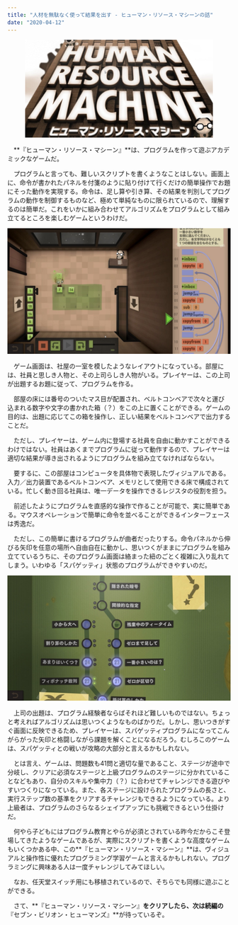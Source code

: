 ```yaml
---
title: "人材を無駄なく使って結果を出す - ヒューマン・リソース・マシーンの話"
date: "2020-04-12"
---
```


<figure>

![](assets/nb3b536465f00_16142565ebd03956266ea9548c4803cb.jpg)

</figure>

　**『ヒューマン・リソース・マシーン』**は、プログラムを作って遊ぶアカデミックなゲームだ。

　プログラムと言っても、難しいスクリプトを書くようなことはしない。画面上に、命令が書かれたパネルを付箋のように貼り付けて行くだけの簡単操作でお題にそった動作を実現する。命令は、足し算や引き算、その結果を判別してプログラムの動作を制御するものなど、極めて単純なものに限られているので、理解するのは簡単だ。これをいかに組み合わせてアルゴリズムをプログラムとして組み立てるところを楽しむゲームというわけだ。

![画像1](assets/nb3b536465f00_picture_pc_150f9ddd8e2182131efea7d7aaddb1a9.jpg)

　ゲーム画面は、社屋の一室を模したようなレイアウトになっている。部屋には、社員と思しき人物と、その上司らしき人物がいる。プレイヤーは、この上司が出題するお題に従って、プログラムを作る。

　部屋の床には番号のついたマス目が配置され、ベルトコンベアで次々と運び込まれる数字や文字の書かれた箱（？）をこの上に置くことができる。ゲームの目的は、出題に応じてこの箱を操作し、正しい結果をベルトコンベアで出力することだ。

　ただし、プレイヤーは、ゲーム内に登場する社員を自由に動かすことができるわけではない。社員はあくまでプログラムに従って動作するので、プレイヤーは適切な結果が導き出されるようにプログラムを組み立てなければならない。

　要するに、この部屋はコンピュータを具体物で表現したヴィジュアルである。入力／出力装置であるベルトコンベア、メモリとして使用できる床で構成されている。忙しく動き回る社員は、唯一データを操作できるレジスタの役割を担う。

　前述したようにプログラムを直感的な操作で作ることが可能で、実に簡単である。マウスオペレーションで簡単に命令を並べることができるインターフェースは秀逸だ。

　ただし、この簡単に書けるプログラムが曲者だったりする。命令パネルから伸びる矢印を任意の場所へ自由自在に動かし、思いつくがままにプログラムを組み立てているうちに、そのプログラム画面は絡まった紐のごとく複雑に入り乱れてしまう。いわゆる「スパゲッティ」状態のプログラムができやすいのだ。

![画像2](assets/nb3b536465f00_picture_pc_fda626ba7c8b21812b7be361fc8e1c70.jpg)

　上司の出題は、プログラム経験者ならばそれほど難しいものではない。ちょっと考えればアルゴリズムは思いつくようなものばかりだ。しかし、思いつきがすぐ画面に反映できるため、プレイヤーは、スパゲッティプログラムになってこんがらがった矢印と格闘しながら課題を解くことになるだろう。むしろこのゲームは、スパゲッティとの戦いが攻略の大部分と言えるかもしれない。

　とは言え、ゲームは、問題数も41問と適切な量であること、ステージが途中で分岐し、クリアに必須なステージと上級プログラムのステージに分かれていることなどもあり、自分のスキルや集中力（？）に合わせてチャレンジできる遊びやすいつくりになっている。また、各ステージに設けられたプログラムの長さと、実行ステップ数の基準をクリアするチャレンジもできるようになっている。より上級者は、プログラムのさらなるシェイプアップにも挑戦できるという仕掛けだ。

　何やら子どもにはプログラム教育とやらが必須とされている昨今だからこそ登場してきたようなゲームであるが、実際にスクリプトを書くような高度なゲームもいくつかある中、この**『ヒューマン・リソース・マシーン』**は、ヴィジュアルと操作性に優れたプログラミング学習ゲームと言えるかもしれない。プログラミングに興味ある人は一度チャレンジしてみてほしい。

　なお、任天堂スイッチ用にも移植されているので、そちらでも同様に遊ぶことができる。

　さて、**『ヒューマン・リソース・マシーン』**をクリアしたら、次は続編の**『セブン・ビリオン・ヒューマンズ』**が待っているぞ。
